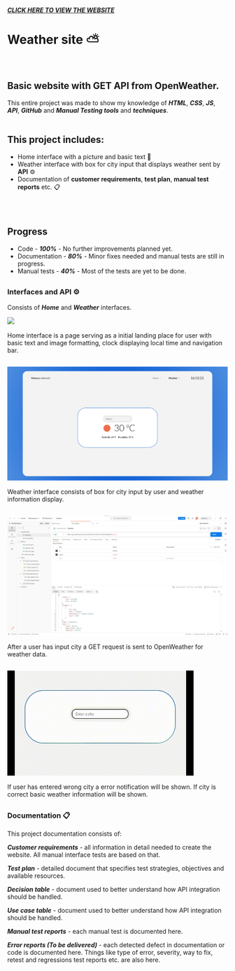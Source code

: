 [***CLICK HERE TO VIEW THE WEBSITE***](seaaraider.github.io/website/mainpage/)

# Weather site ⛅️
<br>

## Basic website with GET API from OpenWeather.

This entire project was made to show my knowledge of ***HTML***, ***CSS***, ***JS***, ***API***, ***GitHub*** and ***Manual Testing tools*** and ***techniques***.
<br>
<br>

## This project includes:
- Home interface with a picture and basic text 📄
- Weather interface with box for city input that displays weather sent by **API** ⚙️
- Documentation of **customer requirements**, **test plan**, **manual test reports** etc. 📋

##
<br>

## Progress

- Code - ***100%*** - No further improvements planned yet.
- Documentation - ***80%*** - Minor fixes needed and manual tests are still in progress.
- Manual tests - ***40%*** - Most of the tests are yet to be done.

##

### Interfaces and API ⚙️

Consists of ***Home*** and ***Weather*** interfaces.

<img src="https://github.com/SeaaRaider/Images/blob/main/Home-Weather.gif"/>

Home interface is a page serving as a initial landing place for user with basic text and image formatting, clock displaying local time and navigation bar.
##

<img src="https://github.com/SeaaRaider/Images/blob/main/SS%20Weather%20page.png">

Weather interface consists of box for city input by user and weather information display.
##

<img src="https://github.com/SeaaRaider/Images/blob/main/postman.jpg">

After a user has input city a GET request is sent to OpenWeather for weather data.
##

<img src="https://github.com/SeaaRaider/Images/blob/main/Weather%20box.gif">

If user has entered wrong city a error notification will be shown. If city is correct basic weather information will be shown.
##

### Documentation 📋

This project documentation consists of:

***Customer requirements*** - all information in detail needed to create the website. All manual interface tests are based on that.

***Test plan*** - detailed document that specifies test strategies, objectives and available resources.

***Decision table*** - document used to better understand how API integration should be handled.

***Use case table*** - document used to better understand how API integration should be handled.

***Manual test reports*** - each manual test is documented here.

***Error reports (To be delivered)*** - each detected defect in documentation or code is documented here. Things like type of error, severity, way to fix, retest and regressions test reports etc. are also here.

[github]: https://github.com/SeaaRaider
[portfolio-website]: https://github.com/SeaaRaider/website
